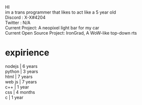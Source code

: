 HI<br>
im a trans programmer that likes to act like a 5 year old<br>
Discord : X-X#4204<br>
Twitter : N/A<br>
Current Project: A neopixel light bar for my car<br>
Current Open Source Project: IronGrad, A WoW-like top-down rts
<h1>expirience</h1>
nodejs | 6 years<br>
python | 3 years<br>
html | 7 years<br>
web js | 7 years<br>
c++ | 1 year<br>
css | 4 months<br>
c | 1 year<br>
